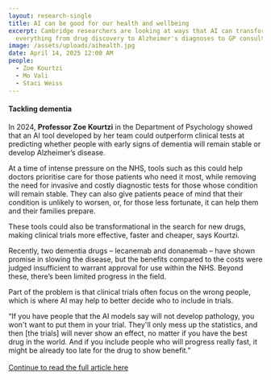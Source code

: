```yaml
---
layout: research-single
title: AI can be good for our health and wellbeing
excerpt: Cambridge researchers are looking at ways that AI can transform
  everything from drug discovery to Alzheimer's diagnoses to GP consultations.
image: /assets/uploads/aihealth.jpg
date: April 14, 2025 12:00 AM
people:
  - Zoe Kourtzi
  - Mo Vali
  - Staci Weiss
---
```

#### **Tackling dementia**

In 2024, **Professor Zoe Kourtzi** in the Department of Psychology showed that an AI tool developed by her team could outperform clinical tests at predicting whether people with early signs of dementia will remain stable or develop Alzheimer’s disease. 

At a time of intense pressure on the NHS, tools such as this could help doctors prioritise care for those patients who need it most, while removing the need for invasive and costly diagnostic tests for those whose condition will remain stable. They can also give patients peace of mind that their condition is unlikely to worsen, or, for those less fortunate, it can help them and their families prepare. 

These tools could also be transformational in the search for new drugs, making clinical trials more effective, faster and cheaper, says Kourtzi. 

Recently, two dementia drugs – lecanemab and donanemab – have shown promise in slowing the disease, but the benefits compared to the costs were judged insufficient to warrant approval for use within the NHS. Beyond these, there’s been limited progress in the field. 

Part of the problem is that clinical trials often focus on the wrong people, which is where AI may help to better decide who to include in trials. 

“If you have people that the AI models say will not develop pathology, you won't want to put them in your trial. They'll only mess up the statistics, and then \[the trials] will never show an effect, no matter if you have the best drug in the world. And if you include people who will progress really fast, it might be already too late for the drug to show benefit.” \
\
[Continue to read the full article here](https://www.cam.ac.uk/stories/ai-and-health)